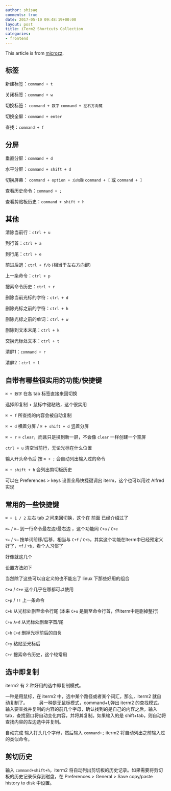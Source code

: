 ```yaml
---
author: shisaq
comments: true
date: 2017-05-10 09:48:19+00:00
layout: post
title: iTerm2 Shortcuts Collection
categories:
- frontend
---
```


This article is from [microzz](https://microzz.com/2017/04/22/iterm2/).

## 标签

新建标签：`command + t`

关闭标签：`command + w`

切换标签：
`command + 数字` `command + 左右方向键`

切换全屏：`command + enter`

查找：`command + f`

## 分屏

垂直分屏：`command + d`

水平分屏：`command + shift + d`

切换屏幕：
`command + option + 方向键`
`command + [` 或 `command + ]`

查看历史命令：`command + ;`

查看剪贴板历史：`command + shift + h`

## 其他

清除当前行：`ctrl + u`

到行首：`ctrl + a`

到行尾：`ctrl + e`

前进后退：`ctrl + f/b` (相当于左右方向键)

上一条命令：`ctrl + p`

搜索命令历史：`ctrl + r`

删除当前光标的字符：`ctrl + d`

删除光标之前的字符：`ctrl + h`

删除光标之前的单词：`ctrl + w`

删除到文本末尾：`ctrl + k`

交换光标处文本：`ctrl + t`

清屏1：`command + r`

清屏2：`ctrl + l`

## 自带有哪些很实用的功能/快捷键

`⌘ + 数字` 在各 tab 标签直接来回切换

选择即复制 + 鼠标中键粘贴，这个很实用

`⌘ + f` 所查找的内容会被自动复制

`⌘ + d` 横着分屏 /
`⌘ + shift + d` 竖着分屏

`⌘ + r` = `clear`，而且只是换到新一屏，不会像 `clear` 一样创建一个空屏

`ctrl + u` 清空当前行，无论光标在什么位置

输入开头命令后 按 `⌘ + ;` 会自动列出输入过的命令

`⌘ + shift + h` 会列出剪切板历史

可以在 Preferences > keys 设置全局快捷键调出 iterm，这个也可以用过 Alfred 实现

## 常用的一些快捷键

`⌘ + 1 / 2` 左右 tab 之间来回切换，这个在 前面 已经介绍过了

`⌘←` / `⌘→` 到一行命令最左边/最右边 ，这个功能同 `C+a` / `C+e`

`⌥←` / `⌥→` 按单词前移/后移，相当与 `C+f` / `C+b`，其实这个功能在Iterm中已经预定义好了，`⌥f` / `⌥b`，看个人习惯了

好像就这几个

设置方法如下

当然除了这些可以自定义的也不能忘了 linux 下那些好用的组合

`C+a` / `C+e` 这个几乎在哪都可以使用

`C+p` / `!!` 上一条命令

`C+k` 从光标处删至命令行尾 (本来 `C+u` 是删至命令行首，但iterm中是删掉整行)

`C+w` `A+d` 从光标处删至字首/尾

`C+h` `C+d` 删掉光标前后的自负

`C+y` 粘贴至光标后

`C+r` 搜索命令历史，这个较常用

## 选中即复制

iterm2 有 2 种好用的选中即复制模式。

一种是用鼠标，在 iterm2 中，选中某个路径或者某个词汇，那么，iterm2 就自 动复制了。
　　
另一种是无鼠标模式，command+f,弹出 iterm2 的查找模式，输入要查找并复制的内容的前几个字母，确认找到的是自己的内容之后，输入 tab，查找窗口将自动变化内容，并将其复制。如果输入的是 shift+tab，则自动将查找内容的左边选中并复制。

自动完成
输入打头几个字母，然后输入 `command+;` iterm2 将自动列出之前输入过的类似命令。 　　

## 剪切历史

输入 `command+shift+h`，iterm2 将自动列出剪切板的历史记录。如果需要将剪切板的历史记录保存到磁盘，在 Preferences > General > Save copy/paste history to disk 中设置。
